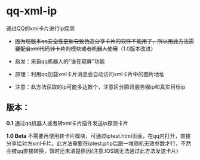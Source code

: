 <h1>qq-xml-ip</h1>
通过QQ的xml卡片进行ip探测

- ~~因为现版本qq安全性更新导致伪造分享卡片的软件不能用了，所以用此方法需要配合xml代码转卡片的模块或者机器人使用~~（1.0版本改进）

- 启发：来自qq机器人的"谁在窥屏"功能
- 原理：利用qq加载xml卡片消息会自动访问xml卡片中的图片地址
- 注意：此方法获取的ip可能多达数个，注意区分腾讯服务器ip和真实目标ip

<h2>版本：</h2>

**0.1** 通过qq机器人或者转xml卡片插件发送ip探测卡片

**1.0 Beta** 不需要再使用转卡片模块，可通过iptest.html页面，在qq内打开，直接分享给对方xml卡片。此方法需要在iptest.php后跟一堆随机无效参数才行，不然会被qq直接转换，暂时还未清楚原因(注意:IOS端无法通过此方法发送卡片)
